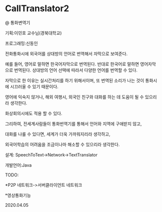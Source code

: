 # CallTranslator2

@ 통화변역기

기획:이민호 교수님(경북대학교)

프로그래밍:신동인

전화통화시에 외국어를 상대방의 언어로 번역해서 자막으로 보여준다.

예를 들어, 영어로 말하면 한국어자막으로 번역된다. 반대로 한국어로 말하면 영어자막으로 번역된다. 상대방의 언어 선택에 따라서 다양한 언어를 번역할 수 있다.

자막으로 한 이유는 실시간처리를 하기 위해서이며, 또 번역된 소리가 나는 것이 통화시에 시끄러울 수 있기 때문이다.

영어에 익숙지 않거나, 해외 여행시, 외국인 친구와 대화를 하는 데 도움이 될 수 있으리라 생각한다.

화상회의시에도 적용 할 수 있다.

그리하여, 전세계사람들이 통화번역기를 통해서 언어와 지역에 구애받지 않고,

대화를 나룰 수 있다면, 세계가 더욱 가까워지리라 생각하고,

외국어학습의 어려움을 조금이나마 해소할 수 있으리라 생각한다.

설계: SpeechToText->Network->TextTranslator

개발언어:Java

TODO:

*P2P 네트워크->서버클라이언트 네트워크

*영상통화기능

2020.04.05
